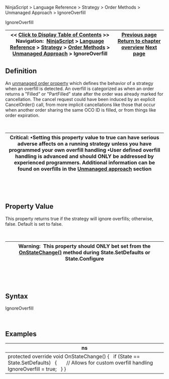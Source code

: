 ﻿


NinjaScript \> Language Reference \> Strategy \> Order Methods \> Unmanaged Approach \> IgnoreOverfill






















IgnoreOverfill







| \<\< [Click to Display Table of Contents](ignoreoverfill.md) \>\> **Navigation:**     [NinjaScript](ninjascript.md) \> [Language Reference](language_reference_wip.md) \> [Strategy](strategy.md) \> [Order Methods](order_methods.md) \> [Unmanaged Approach](unmanaged_approach.md) \> IgnoreOverfill | [Previous page](unmanaged_changeorder.md) [Return to chapter overview](unmanaged_approach.md) [Next page](isunmanaged.md) |
| --- | --- |











## Definition


An [unmanaged order property](unmanaged_approach.md) which defines the behavior of a strategy when an overfill is detected. An overfill is categorized as when an order returns a "Filled" or "PartFilled" state after the order was already marked for cancellation. The cancel request could have been induced by an explicit CancelOrder() call, from more implicit cancellations like those that occur when another order sharing the same OCO ID is filled, or from things like order expiration.


 




| Critical: •Setting this property value to true can have serious adverse affects on a running strategy unless you have programmed your own overfill handling •User defined overfill handling is advanced and should ONLY be addressed by experienced programmers. Additional information can be found on overfills in the [Unmanaged approach](unmanaged_approach.md) section |
| --- |



 


 


## Property Value


This property returns true if the strategy will ignore overfills; otherwise, false. Default is set to false. 


 




| Warning:  This property should ONLY bet set from the [OnStateChange()](onstatechange.md) method during State.SetDefaults or State.Configure |
| --- |



 


 


## Syntax


IgnoreOverfill


 


## 


## Examples




| ns |
| --- |
| protected override void OnStateChange() {    if (State \=\= State.SetDefaults)    {        // Allows for custom overfill handling        IgnoreOverfill \= true;    } } |










